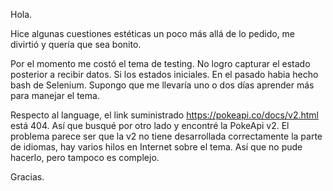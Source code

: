 Hola.

Hice algunas cuestiones estéticas un poco más allá de lo pedido, me divirtió y quería que sea bonito.

Por el momento me costó el tema de testing. No logro capturar el estado posterior a recibir datos. Si los estados iniciales. En el pasado habia hecho bash de Selenium. Supongo que me llevaría uno o dos días aprender más para manejar el tema.

Respecto al language, el link suministrado https://pokeapi.co/docs/v2.html está 404. Así que busqué por otro lado y encontré la PokeApi v2. El problema parece ser que la v2 no tiene desarrollada correctamente la parte de idiomas, hay varios hilos en Internet sobre el tema. Así que no pude hacerlo, pero tampoco es complejo.

Gracias.

